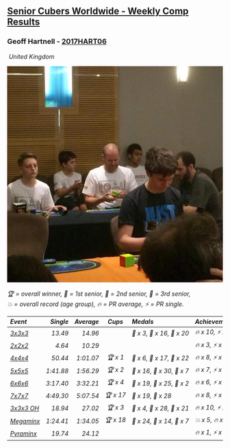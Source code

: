 <style>table {white-space: nowrap;}</style>
<link rel="stylesheet" type="text/css" href="/scw-comp/css/flags.css" />

## [Senior Cubers Worldwide - Weekly Comp Results](/scw-comp/results/)
### Geoff Hartnell - [2017HART06](https://www.worldcubeassociation.org/persons/2017HART06)

<i class="flag flag-GB" />&nbsp;United Kingdom

![Geoff Hartnell](1614452896.jpg)

<span style="white-space: nowrap;">🏆 = overall winner</span>, <span style="white-space: nowrap;">🥇 = 1st senior</span>, <span style="white-space: nowrap;">🥈 = 2nd senior</span>, <span style="white-space: nowrap;">🥉 = 3rd senior</span>, <span style="white-space: nowrap;">💥 = overall record (age group)</span>, <span style="white-space: nowrap;">🔥 = PR average</span>, <span style="white-space: nowrap;">⚡ = PR single</span>.

| Event | Single | Average | Cups | Medals | Achievements|
| :-- | --: | --: | :--: | :-- | :-- |
| [3x3x3](333.md) | 13.49 | 14.96 |  | 🥇 x 3, 🥈 x 16, 🥉 x 20 | 🔥 x 10, ⚡ x 6 |
| [2x2x2](222.md) | 4.64 | 10.29 |  |  | 🔥 x 3, ⚡ x 2 |
| [4x4x4](444.md) | 50.44 | 1:01.07 | 🏆 x 1 | 🥇 x 6, 🥈 x 17, 🥉 x 22 | 🔥 x 8, ⚡ x 8 |
| [5x5x5](555.md) | 1:41.88 | 1:56.29 | 🏆 x 2 | 🥇 x 16, 🥈 x 30, 🥉 x 7 | 🔥 x 7, ⚡ x 5 |
| [6x6x6](666.md) | 3:17.40 | 3:32.21 | 🏆 x 4 | 🥇 x 19, 🥈 x 25, 🥉 x 2 | 🔥 x 6, ⚡ x 5 |
| [7x7x7](777.md) | 4:49.30 | 5:07.54 | 🏆 x 17 | 🥇 x 19, 🥈 x 28 | 🔥 x 8, ⚡ x 7 |
| [3x3x3 OH](333oh.md) | 18.94 | 27.02 | 🏆 x 3 | 🥇 x 4, 🥈 x 28, 🥉 x 21 | 🔥 x 10, ⚡ x 7 |
| [Megaminx](minx.md) | 1:24.41 | 1:34.05 | 🏆 x 18 | 🥇 x 24, 🥈 x 14, 🥉 x 7 | 💥 x 5, 🔥 x 4, ⚡ x 6 |
| [Pyraminx](pyram.md) | 19.74 | 24.12 |  |  | 🔥 x 1, ⚡ x 1 |

<!-- Global site tag (gtag.js) - Google Analytics -->
<script async src="https://www.googletagmanager.com/gtag/js?id=UA-86348435-3"></script>
<script>window.dataLayer = window.dataLayer || []; function gtag() {dataLayer.push(arguments);} gtag('js', new Date()); gtag('config', 'UA-86348435-3');</script>
